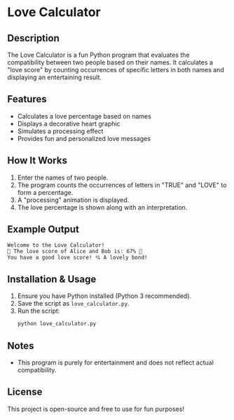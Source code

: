 # Love Calculator

## Description
The Love Calculator is a fun Python program that evaluates the compatibility between two people based on their names. It calculates a "love score" by counting occurrences of specific letters in both names and displaying an entertaining result.

## Features
- Calculates a love percentage based on names
- Displays a decorative heart graphic
- Simulates a processing effect
- Provides fun and personalized love messages

## How It Works
1. Enter the names of two people.
2. The program counts the occurrences of letters in "TRUE" and "LOVE" to form a percentage.
3. A "processing" animation is displayed.
4. The love percentage is shown along with an interpretation.

## Example Output
```
Welcome to the Love Calculator! 
💖 The love score of Alice and Bob is: 67% 💖
You have a good love score! 💘 A lovely bond!
```

## Installation & Usage
1. Ensure you have Python installed (Python 3 recommended).
2. Save the script as `love_calculator.py`.
3. Run the script:
   ```sh
   python love_calculator.py
   ```

## Notes
- This program is purely for entertainment and does not reflect actual compatibility.

## License
This project is open-source and free to use for fun purposes!


